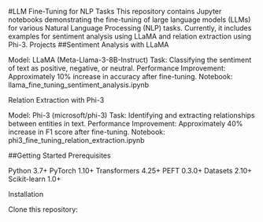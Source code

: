 #LLM Fine-Tuning for NLP Tasks
This repository contains Jupyter notebooks demonstrating the fine-tuning of large language models (LLMs) for various Natural Language Processing (NLP) tasks. Currently, it includes examples for sentiment analysis using LLaMA and relation extraction using Phi-3.
Projects
##Sentiment Analysis with LLaMA

Model: LLaMA (Meta-Llama-3-8B-Instruct)
Task: Classifying the sentiment of text as positive, negative, or neutral.
Performance Improvement: Approximately 10% increase in accuracy after fine-tuning.
Notebook: llama_fine_tuning_sentiment_analysis.ipynb

Relation Extraction with Phi-3

Model: Phi-3 (microsoft/phi-3)
Task: Identifying and extracting relationships between entities in text.
Performance Improvement: Approximately 40% increase in F1 score after fine-tuning.
Notebook: phi3_fine_tuning_relation_extraction.ipynb

##Getting Started
Prerequisites

Python 3.7+
PyTorch 1.10+
Transformers 4.25+
PEFT 0.3.0+
Datasets 2.10+
Scikit-learn 1.0+

Installation

Clone this repository:
